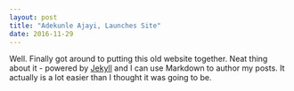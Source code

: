 ```yaml
---
layout: post
title: "Adekunle Ajayi, Launches Site"
date: 2016-11-29
---
```


Well. Finally got around to putting this old website together. Neat thing about it - powered by [Jekyll](http://jekyllrb.com) and I can use Markdown to author my posts. It actually is a lot easier than I thought it was going to be.
